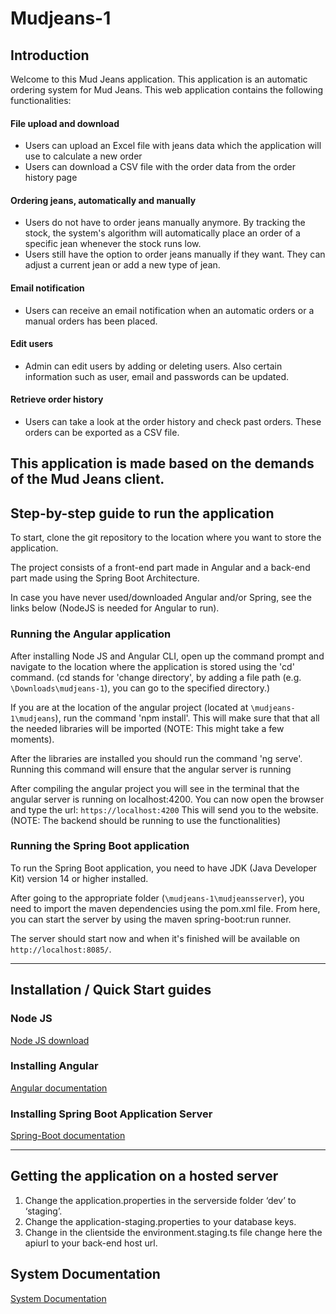 # Mudjeans-1

## Introduction
Welcome to this Mud Jeans application. This application is an automatic ordering system for Mud Jeans. This web application 
contains the following functionalities:

#### File upload and download
- Users can upload an Excel file with jeans data which the application will use to calculate a new order
- Users can download a CSV file with the order data from the order history page

#### Ordering jeans, automatically and manually
- Users do not have to order jeans manually anymore. By tracking the stock, the system's algorithm will automatically
place an order of a specific jean whenever the stock runs low.
- Users still have the option to order jeans manually if they want. They can adjust a current jean or add a new type of jean.

#### Email notification
- Users can receive an email notification when an automatic orders or a manual orders has been placed.

#### Edit users
- Admin can edit users by adding or deleting users. Also certain information such as user, email and passwords can be updated.

#### Retrieve order history
- Users can take a look at the order history and check past orders. These orders can be exported as a CSV file. 

This application is made based on the demands of the Mud Jeans client. 
---
## Step-by-step guide to run the application

To start, clone the git repository to the location where you want to store the application.

The project consists of a front-end part made in Angular and a back-end part made using the Spring Boot Architecture.

In case you have never used/downloaded Angular and/or Spring, see the links below (NodeJS is needed for Angular to run).

### Running the Angular application
After installing Node JS and Angular CLI, open up the command prompt and navigate to the location where the 
application is stored using the 'cd' command. (cd stands for 'change directory', by adding a file path (e.g. `\Downloads\mudjeans-1`), you can go to the specified directory.)

If you are at the location of the angular project (located at `\mudjeans-1\mudjeans`), run the command 'npm install'. This will make sure that that all the 
needed libraries will be imported (NOTE: This might take a few moments). 

After the libraries are installed you should run the command 'ng serve'. Running this command will ensure that the angular server is running

After compiling the angular project you will see in the terminal that the angular server is running on localhost:4200. You can now open the browser and type the url: `https://localhost:4200`
This will send you to the website. (NOTE: The backend should be running to use the functionalities)

### Running the Spring Boot application
To run the Spring Boot application, you need to have JDK (Java Developer Kit) version 14 or higher installed.

After going to the appropriate folder (`\mudjeans-1\mudjeansserver`), you need to import the maven dependencies using the pom.xml file.
From here, you can start the server by using the maven spring-boot:run runner.

The server should start now and when it's finished will be available on `http://localhost:8085/`.

---
## Installation / Quick Start guides

### Node JS
[Node JS download](https://nodejs.org/en/download/)

### Installing Angular
[Angular documentation](https://angular.io/docs)

### Installing Spring Boot Application Server
[Spring-Boot documentation](https://spring.io/quickstart)

---

## Getting the application on a hosted server

1. Change the application.properties in the serverside folder ‘dev’ to ‘staging’. 
2. Change the application-staging.properties to your database keys.
3. Change in the clientside the environment.staging.ts file change here the apiurl to your back-end host url.

## System Documentation
[System Documentation](https://docs.google.com/document/d/18zv1LI6OnQf7VBpnFglBJgUe8zol3JBnwOK9jKNPJXM/edit?usp=sharing)  







